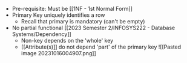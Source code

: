 - Pre-requisite: Must be [[1NF - 1st Normal Form]]
- Primary Key uniquely identifies a row
	- Recall that primary is mandatory (can't be empty)
- No partial functional [[2023 Semester 2/INFOSYS222 - Database Systems/Dependency]]
	- Non-key depends on the 'whole' key
	- [[Attribute(s)]] do not depend 'part' of the primary key
![[Pasted image 20231016004907.png]]
